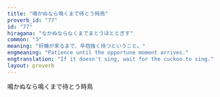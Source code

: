 ```yaml
---
title: "鳴かぬなら鳴くまで待とう時鳥"
proverb_id: "77"
id: "77"
hiragana: "なかぬならなくまでまとうほととぎす"
common: "3"
meaning: "好機が来るまで、辛抱強く待つということ。"
engmeaning: "Patience until the opportune moment arrives."
engtranslation: "If it doesn't sing, wait for the cuckoo to sing."
layout: proverb
---
```


鳴かぬなら鳴くまで待とう時鳥
